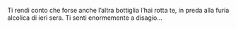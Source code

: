Ti rendi conto che forse anche l’altra bottiglia l’hai rotta te, in preda alla furia alcolica di ieri sera. Ti senti enormemente a disagio...